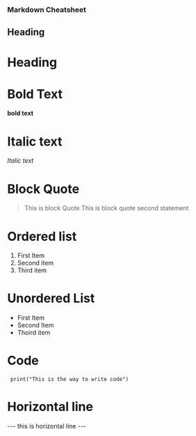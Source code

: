 ### Markdown Cheatsheet
## Heading
# Heading
# Bold Text
**bold text**
# Italic text
*Italic text*
# Block Quote
> This is block Quote
> This is block quote second statement
# Ordered list
1. First Item
2. Second item
3. Third item
# Unordered List
- First Item
- Second Item
- Thoird item
# Code
` print("This is the way to write code")`
# Horizontal line
--- this is horizontal line ---
    
